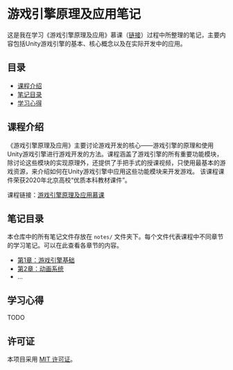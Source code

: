 # 游戏引擎原理及应用笔记

这是我在学习《游戏引擎原理及应用》慕课（[链接](https://www.icourse163.org/course/CUC-1450317378)）过程中所整理的笔记，主要内容包括Unity游戏引擎的基本、核心概念以及在实际开发中的应用。

## 目录

- [课程介绍](#课程介绍)
- [笔记目录](#笔记目录)
- [学习心得](#学习心得)

## 课程介绍

《游戏引擎原理及应用》主要讨论游戏开发的核心——游戏引擎的原理和使用Unity游戏引擎进行游戏开发的方法。课程涵盖了游戏引擎的所有重要功能模块，除讨论这些模块的实现原理外，还提供了手把手式的授课视频，只使用最基本的游戏资源，来介绍如何在Unity游戏引擎中应用这些功能模块来开发游戏。 该课程课件荣获2020年北京高校“优质本科教材课件”。

课程链接：[游戏引擎原理及应用慕课](https://www.icourse163.org/course/CUC-1450317378)

## 笔记目录

本仓库中的所有笔记文件存放在 `notes/` 文件夹下。每个文件代表课程中不同章节的学习笔记。可以在此查看各章节的内容。

- [第1章：游戏引擎基础](notes/1.游戏引擎基础.md)
- [第2章：动画系统](notes/2.动画系统.md)
- ...

## 学习心得

TODO

## 许可证

本项目采用 [MIT 许可证](LICENSE)。